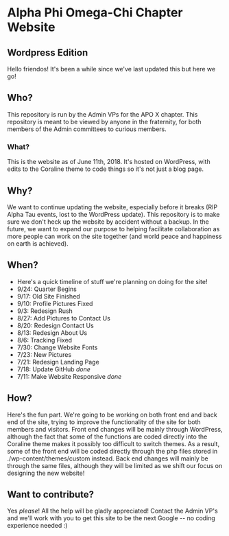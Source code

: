 # Alpha Phi Omega-Chi Chapter Website
## Wordpress Edition
Hello friendos! It's been a while since we've last updated this but here we go!
## Who?
This repository is run by the Admin VPs for the APO X chapter. This repository is meant to be viewed by anyone in the fraternity, for both members of the Admin committees to curious members.
### What?
This is the website as of June 11th, 2018. It's hosted on WordPress, with edits to the Coraline theme to code things so it's not just a blog page.
## Why?
We want to continue updating the website, especially before it breaks (RIP Alpha Tau events, lost to the WordPress update). This repository is to make sure we don't heck up the website by accident without a backup. In the future, we want to expand our purpose to helping facilitate collaboration as more people can work on the site together (and world peace and happiness on earth is achieved).
## When?
* Here's a quick timeline of stuff we're planning on doing for the site!
* 9/24: Quarter Begins
* 9/17: Old Site Finished
* 9/10: Profile Pictures Fixed
* 9/3: Redesign Rush
* 8/27: Add Pictures to Contact Us
* 8/20: Redesign Contact Us
* 8/13: Redesign About Us
* 8/6: Tracking Fixed
* 7/30: Change Website Fonts
* 7/23: New Pictures
* 7/21: Redesign Landing Page
* 7/18: Update GitHub *done*
* 7/11: Make Website Responsive *done*
## How?
Here's the fun part. We're going to be working on both front end and back end of the site, trying to improve the functionality of the site for both members and visitors. Front end changes will be mainly through WordPress, although the fact that some of the functions are coded directly into the Coraline theme makes it possibly too difficult to switch themes. As a result, some of the front end will be coded directly through the php files stored in ./wp-content/themes/custom instead. Back end changes will mainly be through the same files, although they will be limited as we shift our focus on designing the new website!
## Want to contribute?
Yes *please*! All the help will be gladly appreciated! Contact the Admin VP's and we'll work with you to get this site to be the next Google -- no coding experience needed :) 